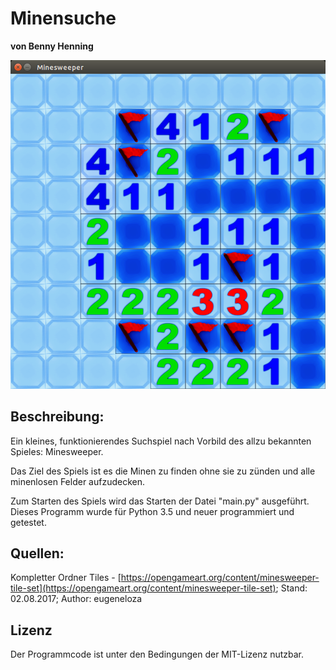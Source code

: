 
# Minensuche

**von Benny Henning**

![Minensuche von Benny Henning](minensuche.png)

## Beschreibung:

Ein kleines, funktionierendes Suchspiel nach Vorbild des allzu bekannten Spieles: Minesweeper.

Das Ziel des Spiels ist es die Minen zu finden ohne sie zu zünden und alle minenlosen Felder aufzudecken.

Zum Starten des Spiels wird das Starten der Datei "main.py" ausgeführt.
Dieses Programm wurde für Python 3.5 und neuer programmiert und getestet.

## Quellen:

Kompletter Ordner Tiles - [https://opengameart.org/content/minesweeper-tile-set](https://opengameart.org/content/minesweeper-tile-set); Stand: 02.08.2017; Author: eugeneloza

## Lizenz

Der Programmcode ist unter den Bedingungen der MIT-Lizenz nutzbar.

